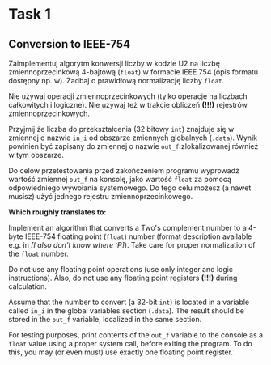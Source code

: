 # Task 1
## Conversion to IEEE-754

Zaimplementuj algorytm konwersji liczby w kodzie U2 na liczbę zmiennoprzecinkową 4-bajtową
(`float`) w formacie IEEE 754 (opis formatu dostępny np. w). Zadbaj o prawidłową normalizację liczby `float`.

Nie używaj operacji zmiennoprzecinkowych (tylko operacje na liczbach całkowitych i logiczne). Nie używaj też w trakcie obliczeń **(!!!)** rejestrów zmiennoprzecinkowych.

Przyjmij że liczba do przekształcenia (32 bitowy `int`) znajduje się w zmiennej o nazwie `in_i` od obszarze zmiennych globalnych (`.data`). Wynik powinien być zapisany do zmiennej o nazwie `out_f` zlokalizowanej również w tym obszarze.

Do celów przetestowania przed zakończeniem programu wyprowadź wartość zmiennej `out_f` na
konsolę, jako wartość `float` za pomocą odpowiedniego wywołania systemowego. Do tego celu
możesz (a nawet musisz) użyć jednego rejestru zmiennoprzecinkowego.

**Which roughly translates to:**

Implement an algorithm that converts a Two's complement number to a 4-byte IEEE-754 floating point (`float`) number (format description available e.g. in *[I also don't know where :P]*). Take care for proper normalization of the `float` number.

Do not use any floating point operations (use only integer and logic instructions). Also, do not use any floating point registers **(!!!)** during calculation.

Assume that the number to convert (a 32-bit `int`) is located in a variable called `in_i` in the global variables section (`.data`). The result should be stored in the `out_f` variable, localized in the same section.

For testing purposes, print contents of the `out_f` variable to the console as a `float` value using a proper system call, before exiting the program. To do this, you may (or even must) use exactly one floating point register.

